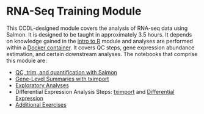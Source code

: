 # RNA-Seq Training Module

This CCDL-designed module covers the analysis of RNA-seq data using Salmon.
It is designed to be taught in approximately 3.5 hours.
It depends on knowledge gained in the [intro to R](https://github.com/AlexsLemonade/training-modules/tree/master/intro-to-R-tidyverse) module and analyses are performed within a [Docker container](https://github.com/AlexsLemonade/training-modules/tree/master/docker-install).
It covers QC steps, gene expression abundance estimation, and certain downstream analyses.
The notebooks that comprise this module are:
* [QC, trim, and quantification with Salmon](https://github.com/AlexsLemonade/training-modules/blob/master/RNA-seq/01-qc_trim_quant.md)
* [Gene-Level Summaries with tximport](https://alexslemonade.github.io/training-modules/RNA-seq/02-gastric_cancer_tximport.nb.html)
* [Exploratory Analyses](https://alexslemonade.github.io/training-modules/RNA-seq/03-gastric_cancer_exploratory.nb.html)
* Differential Expression Analysis Steps: [tximport](https://github.com/AlexsLemonade/training-modules/blob/master/RNA-seq/04-nb_cell_line_tximport.md) and [Differential Expression](https://alexslemonade.github.io/training-modules/RNA-seq/05-nb_cell_line_DESeq2.nb.html)
* [Additional Exercises](https://github.com/AlexsLemonade/training-modules/blob/master/RNA-seq/06-bulk_rnaseq_exercise.Rmd)
